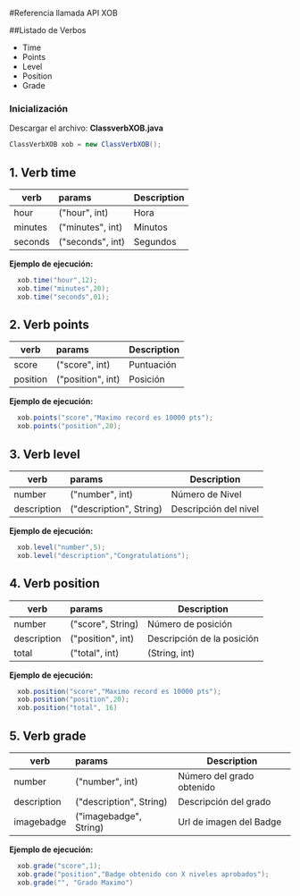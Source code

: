 #Referencia llamada API XOB

##Listado de Verbos

* Time
* Points
* Level
* Position
* Grade


### Inicialización

Descargar el archivo: **ClassverbXOB.java** 

```Java
ClassVerbXOB xob = new ClassVerbXOB();
```

## 1. Verb time

| verb   	|      params      	|  Description 	|
|----------	|:-------------	|------	|
| hour 	|  ("hour", int) 	| Hora	|
| minutes 	|    ("minutes", int)   	|   Minutos	|
| seconds 	| ("seconds", int) 	|    Segundos 	|


**Ejemplo de ejecución:**
```java
  xob.time("hour",12);
  xob.time("minutes",20);
  xob.time("seconds",01);
```

## 2. Verb points

| verb   	|      params      	|  Description 	|
|----------	|:-------------	|------	|
| score 	|  ("score", int) 	| Puntuación 	|
| position 	|    ("position", int)   	|   Posición	|

**Ejemplo de ejecución:**
```java
  xob.points("score","Maximo record es 10000 pts");
  xob.points("position",20);
```

## 3. Verb level

| verb   	|      params      	|  Description 	|
|----------	|:-------------	|------	|
| number 	|  ("number", int) 	| Número de Nivel 	|
| description 	|    ("description", String)   	|   Descripción del nivel 	|

**Ejemplo de ejecución:**
```java
  xob.level("number",5);
  xob.level("description","Congratulations");
```

## 4. Verb position

| verb   	|      params      	|  Description 	|
|----------	|:-------------	|------	|
| number 	|  ("score", String) 	| Número de posición 	|
| description 	|    ("position", int)   	|   Descripción de la posición 	|
| total   | ("total", int)   |  (String, int)   |

**Ejemplo de ejecución:**
```java
  xob.position("score","Maximo record es 10000 pts");
  xob.position("position",20);
  xob.position("total", 16)
```

## 5. Verb grade

| verb   	|      params      	|  Description 	|
|----------	|:-------------	|------	|
| number 	|  ("number", int) 	| Número del grado obtenido 	|
| description 	|    ("description", String)   	|   Descripción del grado 	|
| imagebadge  |   ("imagebadge", String)     |    Url de imagen del Badge   |

**Ejemplo de ejecución:**
```java
  xob.grade("score",1);
  xob.grade("position","Badge obtenido con X niveles aprobados");
  xob.grade("", "Grado Maximo")
```

